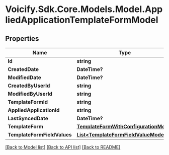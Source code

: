 # Voicify.Sdk.Core.Models.Model.AppliedApplicationTemplateFormModel
## Properties

Name | Type | Description | Notes
------------ | ------------- | ------------- | -------------
**Id** | **string** |  | [optional] 
**CreatedDate** | **DateTime?** |  | [optional] 
**ModifiedDate** | **DateTime?** |  | [optional] 
**CreatedByUserId** | **string** |  | [optional] 
**ModifiedByUserId** | **string** |  | [optional] 
**TemplateFormId** | **string** |  | [optional] 
**AppliedApplicationId** | **string** |  | [optional] 
**LastSyncedDate** | **DateTime?** |  | [optional] 
**TemplateForm** | [**TemplateFormWithConfigurationModel**](TemplateFormWithConfigurationModel.md) |  | [optional] 
**TemplateFormFieldValues** | [**List&lt;TemplateFormFieldValueModel&gt;**](TemplateFormFieldValueModel.md) |  | [optional] 

[[Back to Model list]](../README.md#documentation-for-models) [[Back to API list]](../README.md#documentation-for-api-endpoints) [[Back to README]](../README.md)

